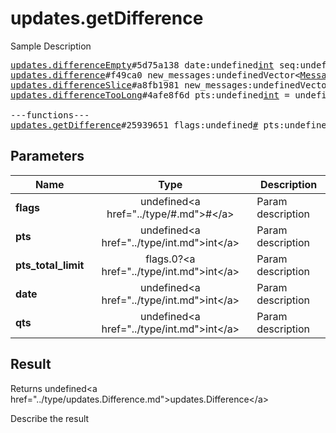 # updates.getDifference

Sample Description

<pre>
<a href="../constructor/updates.differenceEmpty">updates.differenceEmpty</a>#5d75a138 date:undefined<a href="../type/int.md">int</a> seq:undefined<a href="../type/int.md">int</a> = undefined<a href="../type/updates.Difference.md">updates.Difference</a>;
<a href="../constructor/updates.difference">updates.difference</a>#f49ca0 new_messages:undefinedVector&lt;<a href="../type/Message.md">Message</a>&gt; new_encrypted_messages:undefinedVector&lt;<a href="../type/EncryptedMessage.md">EncryptedMessage</a>&gt; other_updates:undefinedVector&lt;<a href="../type/Update.md">Update</a>&gt; chats:undefinedVector&lt;<a href="../type/Chat.md">Chat</a>&gt; users:undefinedVector&lt;<a href="../type/User.md">User</a>&gt; state:undefined<a href="../type/updates.State.md">updates.State</a> = undefined<a href="../type/updates.Difference.md">updates.Difference</a>;
<a href="../constructor/updates.differenceSlice">updates.differenceSlice</a>#a8fb1981 new_messages:undefinedVector&lt;<a href="../type/Message.md">Message</a>&gt; new_encrypted_messages:undefinedVector&lt;<a href="../type/EncryptedMessage.md">EncryptedMessage</a>&gt; other_updates:undefinedVector&lt;<a href="../type/Update.md">Update</a>&gt; chats:undefinedVector&lt;<a href="../type/Chat.md">Chat</a>&gt; users:undefinedVector&lt;<a href="../type/User.md">User</a>&gt; intermediate_state:undefined<a href="../type/updates.State.md">updates.State</a> = undefined<a href="../type/updates.Difference.md">updates.Difference</a>;
<a href="../constructor/updates.differenceTooLong">updates.differenceTooLong</a>#4afe8f6d pts:undefined<a href="../type/int.md">int</a> = undefined<a href="../type/updates.Difference.md">updates.Difference</a>;

---functions---
<a href="../method/updates.getDifference.md">updates.getDifference</a>#25939651 flags:undefined<a href="../type/#.md">#</a> pts:undefined<a href="../type/int.md">int</a> pts_total_limit:flags.0?<a href="../type/int.md">int</a> date:undefined<a href="../type/int.md">int</a> qts:undefined<a href="../type/int.md">int</a> = undefined<a href="../type/updates.Difference.md">updates.Difference</a>;
</pre>

## Parameters

| Name | Type | Description |
|------|:----:|-------------|
| **flags** | undefined&lt;a href=&#34;../type/#.md&#34;&gt;#&lt;/a&gt; | Param description |
| **pts** | undefined&lt;a href=&#34;../type/int.md&#34;&gt;int&lt;/a&gt; | Param description |
| **pts_total_limit** | flags.0?&lt;a href=&#34;../type/int.md&#34;&gt;int&lt;/a&gt; | Param description |
| **date** | undefined&lt;a href=&#34;../type/int.md&#34;&gt;int&lt;/a&gt; | Param description |
| **qts** | undefined&lt;a href=&#34;../type/int.md&#34;&gt;int&lt;/a&gt; | Param description |

## Result

Returns undefined&lt;a href=&#34;../type/updates.Difference.md&#34;&gt;updates.Difference&lt;/a&gt;

Describe the result

